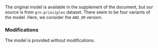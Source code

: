 The original model is available in the supplement of the document, but our source is 
from `grn-principles` dataset. There seem to be four variants of the model. Here,
we consider the `AND_OR` version.

### Modifications

The model is provided without modifications.